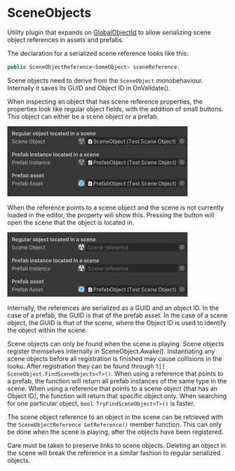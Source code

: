 # SceneObjects
Utility plugin that expands on [GlobalObjectId](https://docs.unity3d.com/ScriptReference/GlobalObjectId.html) to allow serializing scene object references in assets and prefabs.

The declaration for a serialized scene reference looks like this:

```csharp
public SceneObjectReference<SomeObject> sceneReference;
```

Scene objects need to derive from the `SceneObject` monobehaviour. Internally it saves its GUID and Object ID in OnValidate().

When inspecting an object that has scene reference properties, the properties look like regular object fields, with the addition of small buttons. This object can either be a scene object or a prefab.

![alt text](https://github.com/AggroBird/SceneObjects/blob/main/Documentation~/insideSceneExample.png?raw=true "Inside scene example")

When the reference points to a scene object and the scene is not currently loaded in the editor, the property will show this. Pressing the button will open the scene that the object is located in.

![alt text](https://github.com/AggroBird/SceneObjects/blob/main/Documentation~/outsideSceneExample.png?raw=true "Inside scene example")

Internally, the references are serialized as a GUID and an object ID. In the case of a prefab, the GUID is that of the prefab asset. In the case of a scene object, the GUID is that of the scene, where the Object ID is used to identify the object within the scene.

Scene objects can only be found when the scene is playing. Scene objects register themselves internally in SceneObject.Awake(). Instantiating any scene objects before all registration is finished may cause collisions in the looku. After registration they can be found through `T[] SceneObject.FindSceneObjects<T>()`. When using a reference that points to a prefab, the function will return all prefab instances of the same type in the scene. When using a reference that points to a scene object (that has an Object ID), the function will return that specific object only. When searching for one particular object, `bool TryFindSceneObject<T>()` is faster.

The scene object reference to an object in the scene can be retrieved with the `SceneObjectReference GetReference()` member function. This can only be done when the scene is playing, after the objects have been registered.

Care must be taken to preserve links to scene objects. Deleting an object in the scene will break the reference in a similar fashion to regular serialized objects.